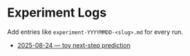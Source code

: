 # Experiment Logs
Add entries like `experiment-YYYYMMDD-<slug>.md` for every run.
- [2025-08-24 — toy next-step prediction](experiment-2025-08-24-toy.md)
